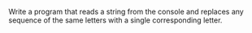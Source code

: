 Write a program that reads a string from the console and replaces any sequence of the same letters with a single corresponding letter.